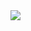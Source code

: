 <style>
#wheel {
  animation-name: rotation;
  animation-duration: 0s;
  animation-iteration-count: infinite;
  animation-timing-function: linear;
}

@keyframes rotation {
  from {
    transform: rotate(0deg);
  }
  to {
    transform: rotate(359deg);
  }
}
</style>

<div>
  <img src="{{site.baseurl}}/images/wheele.jpg" id="wheel">
</div>


<script>
 // const image = document.getElementById('wheel');
 // 
</script>

<script>
    const image = document.getElementById('wheel');

    image.addEventListener('click', () => {
    image.style.animationDuration = "2s";
    setTimeout(function() {
}, 3000);
    var rando;
    rando = Math.floor(Math.random()*3);
    if (rando == 0)
    {
      image.src = "{{site.baseurl}}/images/hat.png";
      image.style.animationDuration = "0s";
    } else if (rando == 1)
    {
      image.src = "{{site.baseurl}}/images/shirt.jpg";
      image.style.animationDuration = "0s";
    } else {
      image.src = "{{site.baseurl}}/images/bottle.jpg";
      image.style.animationDuration = "0s";
    }
   setTimeout(function() {
   image.src = "{{site.baseurl}}/images/wheele.jpg";
}, 3000);
  });
</script>
